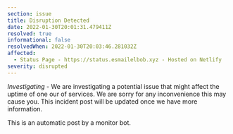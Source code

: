 ```yaml
---
section: issue
title: Disruption Detected
date: 2022-01-30T20:01:31.479411Z
resolved: true
informational: false
resolvedWhen: 2022-01-30T20:03:46.281032Z
affected:
  - Status Page - https://status.esmailelbob.xyz - Hosted on Netlify
severity: disrupted
---
```

*Investigating* - We are investigating a potential issue that might affect the uptime of one our of services. We are sorry for any inconvenience this may cause you. This incident post will be updated once we have more information.

This is an automatic post by a monitor bot.
        